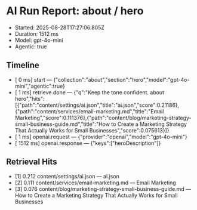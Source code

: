 # AI Run Report: about / hero

- Started: 2025-08-28T17:27:06.805Z
- Duration: 1512 ms
- Model: gpt-4o-mini
- Agentic: true

## Timeline
- [    0 ms] start — {"collection":"about","section":"hero","model":"gpt-4o-mini","agentic":true}
- [    1 ms] retrieve.done — {"q":"Keep the tone confident. about hero","hits":[{"path":"content/settings/ai.json","title":"ai.json","score":0.21186},{"path":"content/services/email-marketing.md","title":"Email Marketing","score":0.111376},{"path":"content/blog/marketing-strategy-small-business-guide.md","title":"How to Create a Marketing Strategy That Actually Works for Small Businesses","score":0.075613}]}
- [    1 ms] openai.request — {"provider":"openai","model":"gpt-4o-mini"}
- [ 1512 ms] openai.response — {"keys":["heroDescription"]}

## Retrieval Hits
- [1] 0.212 content/settings/ai.json — ai.json
- [2] 0.111 content/services/email-marketing.md — Email Marketing
- [3] 0.076 content/blog/marketing-strategy-small-business-guide.md — How to Create a Marketing Strategy That Actually Works for Small Businesses
